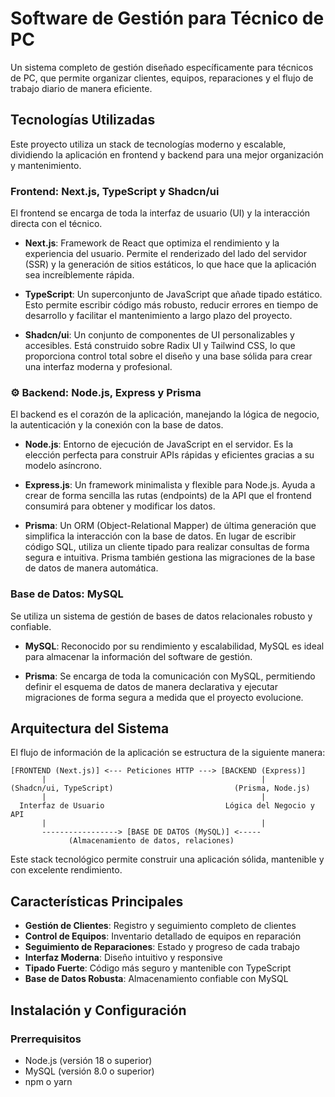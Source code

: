 # Software de Gestión para Técnico de PC 

Un sistema completo de gestión diseñado específicamente para técnicos de PC, que permite organizar clientes, equipos, reparaciones y el flujo de trabajo diario de manera eficiente.

##  Tecnologías Utilizadas

Este proyecto utiliza un stack de tecnologías moderno y escalable, dividiendo la aplicación en frontend y backend para una mejor organización y mantenimiento.

###  Frontend: Next.js, TypeScript y Shadcn/ui

El frontend se encarga de toda la interfaz de usuario (UI) y la interacción directa con el técnico.

- **Next.js**: Framework de React que optimiza el rendimiento y la experiencia del usuario. Permite el renderizado del lado del servidor (SSR) y la generación de sitios estáticos, lo que hace que la aplicación sea increíblemente rápida.

- **TypeScript**: Un superconjunto de JavaScript que añade tipado estático. Esto permite escribir código más robusto, reducir errores en tiempo de desarrollo y facilitar el mantenimiento a largo plazo del proyecto.

- **Shadcn/ui**: Un conjunto de componentes de UI personalizables y accesibles. Está construido sobre Radix UI y Tailwind CSS, lo que proporciona control total sobre el diseño y una base sólida para crear una interfaz moderna y profesional.

### ⚙️ Backend: Node.js, Express y Prisma

El backend es el corazón de la aplicación, manejando la lógica de negocio, la autenticación y la conexión con la base de datos.

- **Node.js**: Entorno de ejecución de JavaScript en el servidor. Es la elección perfecta para construir APIs rápidas y eficientes gracias a su modelo asíncrono.

- **Express.js**: Un framework minimalista y flexible para Node.js. Ayuda a crear de forma sencilla las rutas (endpoints) de la API que el frontend consumirá para obtener y modificar los datos.

- **Prisma**: Un ORM (Object-Relational Mapper) de última generación que simplifica la interacción con la base de datos. En lugar de escribir código SQL, utiliza un cliente tipado para realizar consultas de forma segura e intuitiva. Prisma también gestiona las migraciones de la base de datos de manera automática.

###  Base de Datos: MySQL

Se utiliza un sistema de gestión de bases de datos relacionales robusto y confiable.

- **MySQL**: Reconocido por su rendimiento y escalabilidad, MySQL es ideal para almacenar la información del software de gestión.

- **Prisma**: Se encarga de toda la comunicación con MySQL, permitiendo definir el esquema de datos de manera declarativa y ejecutar migraciones de forma segura a medida que el proyecto evolucione.

##  Arquitectura del Sistema

El flujo de información de la aplicación se estructura de la siguiente manera:

```
[FRONTEND (Next.js)] <--- Peticiones HTTP ---> [BACKEND (Express)]
       |                                                |
(Shadcn/ui, TypeScript)                           (Prisma, Node.js)
       |                                                |
  Interfaz de Usuario                           Lógica del Negocio y API
       |                                                |
       -----------------> [BASE DE DATOS (MySQL)] <-----
             (Almacenamiento de datos, relaciones)
```

Este stack tecnológico permite construir una aplicación sólida, mantenible y con excelente rendimiento.

##  Características Principales

- **Gestión de Clientes**: Registro y seguimiento completo de clientes
- **Control de Equipos**: Inventario detallado de equipos en reparación
- **Seguimiento de Reparaciones**: Estado y progreso de cada trabajo
- **Interfaz Moderna**: Diseño intuitivo y responsive
- **Tipado Fuerte**: Código más seguro y mantenible con TypeScript
- **Base de Datos Robusta**: Almacenamiento confiable con MySQL

##  Instalación y Configuración

### Prerrequisitos

- Node.js (versión 18 o superior)
- MySQL (versión 8.0 o superior)
- npm o yarn
